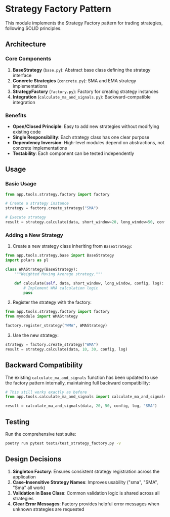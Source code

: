 # Strategy Factory Pattern

This module implements the Strategy Factory pattern for trading strategies, following SOLID principles.

## Architecture

### Core Components

1. **BaseStrategy** (`base.py`): Abstract base class defining the strategy interface
2. **Concrete Strategies** (`concrete.py`): SMA and EMA strategy implementations
3. **StrategyFactory** (`factory.py`): Factory for creating strategy instances
4. **Integration** (`calculate_ma_and_signals.py`): Backward-compatible integration

### Benefits

- **Open/Closed Principle**: Easy to add new strategies without modifying existing code
- **Single Responsibility**: Each strategy class has one clear purpose
- **Dependency Inversion**: High-level modules depend on abstractions, not concrete implementations
- **Testability**: Each component can be tested independently

## Usage

### Basic Usage

```python
from app.tools.strategy.factory import factory

# Create a strategy instance
strategy = factory.create_strategy("SMA")

# Execute strategy
result = strategy.calculate(data, short_window=20, long_window=50, config=config, log=log)
```

### Adding a New Strategy

1. Create a new strategy class inheriting from `BaseStrategy`:

```python
from app.tools.strategy.base import BaseStrategy
import polars as pl

class WMAStrategy(BaseStrategy):
    """Weighted Moving Average strategy."""

    def calculate(self, data, short_window, long_window, config, log):
        # Implement WMA calculation logic
        pass
```

2. Register the strategy with the factory:

```python
from app.tools.strategy.factory import factory
from mymodule import WMAStrategy

factory.register_strategy("WMA", WMAStrategy)
```

3. Use the new strategy:

```python
strategy = factory.create_strategy("WMA")
result = strategy.calculate(data, 10, 30, config, log)
```

## Backward Compatibility

The existing `calculate_ma_and_signals` function has been updated to use the factory pattern internally, maintaining full backward compatibility:

```python
# This still works exactly as before
from app.tools.calculate_ma_and_signals import calculate_ma_and_signals

result = calculate_ma_and_signals(data, 20, 50, config, log, "SMA")
```

## Testing

Run the comprehensive test suite:

```bash
poetry run pytest tests/test_strategy_factory.py -v
```

## Design Decisions

1. **Singleton Factory**: Ensures consistent strategy registration across the application
2. **Case-Insensitive Strategy Names**: Improves usability ("sma", "SMA", "Sma" all work)
3. **Validation in Base Class**: Common validation logic is shared across all strategies
4. **Clear Error Messages**: Factory provides helpful error messages when unknown strategies are requested
